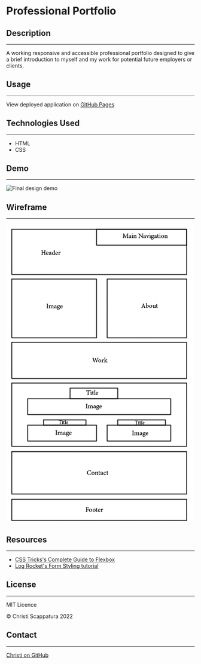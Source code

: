 # Professional Portfolio
## Description
---
A working responsive and accessible professional portfolio designed to give a brief introduction to myself and my work for potential future employers or clients. 

## Usage
---
View deployed application on [GitHub Pages](https://jazzberriess.github.io/prof-portfolio/)

## Technologies Used
---
* HTML
* CSS

## Demo
---
![Final design demo](./assets/images/professional-porfolio.gif)

## Wireframe
---
![Image of Wireframe](/assets/images/wireframe.png)

## Resources
---
* [CSS Tricks's Complete Guide to Flexbox](https://css-tricks.com/snippets/css/a-guide-to-flexbox/)
* [Log Rocket's Form Styling tutorial](https://blog.logrocket.com/how-to-style-forms-with-css-a-beginners-guide/)


## License
---
MIT Licence

&copy; Christi Scappatura 2022

## Contact
---
[Christi on GitHub](https://github.com/jazzberriess)
